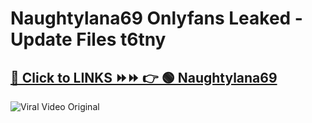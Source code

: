
 # Naughtylana69 Onlyfans Leaked - Update Files t6tny

## <h2><a href="https://clipsfans.com/Naughtylana69&ref=git">🔗 Click to LINKS ⏩⏩ 👉 🟢 Naughtylana69 </a></h2>

<a href="https://clipsfans.com/Naughtylana69&ref=git" rel="nofollow" data-target="animated-image.originalLink"><img src="https://i.ibb.co.com/xMMVF88/686577567.gif" alt="Viral Video Original" style="max-width: 100%; display: inline-block;" data-target="animated-image.originalImage"></a>

